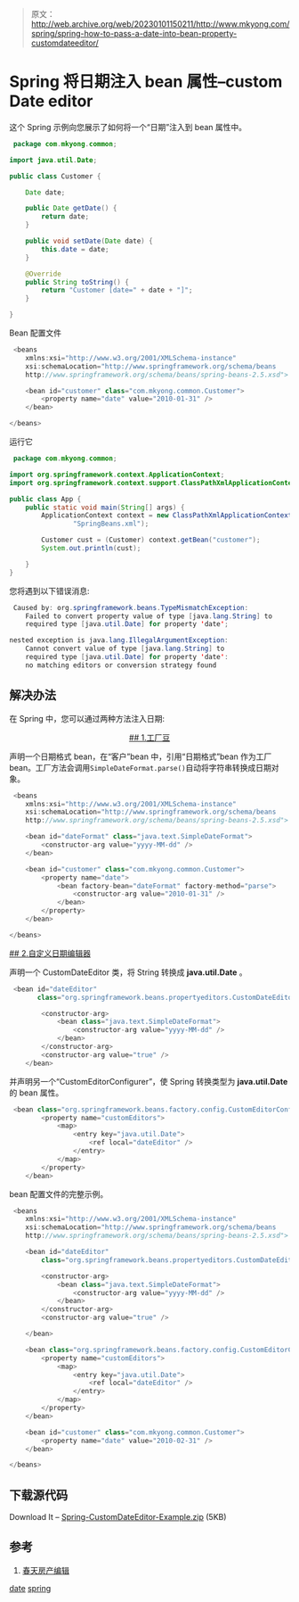 > 原文：<http://web.archive.org/web/20230101150211/http://www.mkyong.com/spring/spring-how-to-pass-a-date-into-bean-property-customdateeditor/>

# Spring 将日期注入 bean 属性–custom Date editor

这个 Spring 示例向您展示了如何将一个“日期”注入到 bean 属性中。

```java
 package com.mkyong.common;

import java.util.Date;

public class Customer {

	Date date;

	public Date getDate() {
		return date;
	}

	public void setDate(Date date) {
		this.date = date;
	}

	@Override
	public String toString() {
		return "Customer [date=" + date + "]";
	}

} 
```

Bean 配置文件

```java
 <beans 
	xmlns:xsi="http://www.w3.org/2001/XMLSchema-instance"
	xsi:schemaLocation="http://www.springframework.org/schema/beans
	http://www.springframework.org/schema/beans/spring-beans-2.5.xsd">

	<bean id="customer" class="com.mkyong.common.Customer">
		<property name="date" value="2010-01-31" />
	</bean>

</beans> 
```

运行它

```java
 package com.mkyong.common;

import org.springframework.context.ApplicationContext;
import org.springframework.context.support.ClassPathXmlApplicationContext;

public class App {
	public static void main(String[] args) {
		ApplicationContext context = new ClassPathXmlApplicationContext(
				"SpringBeans.xml");

		Customer cust = (Customer) context.getBean("customer");
		System.out.println(cust);

	}
} 
```

您将遇到以下错误消息:

```java
 Caused by: org.springframework.beans.TypeMismatchException: 
	Failed to convert property value of type [java.lang.String] to 
	required type [java.util.Date] for property 'date'; 

nested exception is java.lang.IllegalArgumentException: 
	Cannot convert value of type [java.lang.String] to
	required type [java.util.Date] for property 'date': 
	no matching editors or conversion strategy found 
```

## 解决办法

在 Spring 中，您可以通过两种方法注入日期:

 <ins class="adsbygoogle" style="display:block; text-align:center;" data-ad-format="fluid" data-ad-layout="in-article" data-ad-client="ca-pub-2836379775501347" data-ad-slot="6894224149">## 1.工厂豆

声明一个日期格式 bean，在“客户”bean 中，引用“日期格式”bean 作为工厂 bean。工厂方法会调用`SimpleDateFormat.parse()`自动将字符串转换成日期对象。

```java
 <beans 
	xmlns:xsi="http://www.w3.org/2001/XMLSchema-instance"
	xsi:schemaLocation="http://www.springframework.org/schema/beans
	http://www.springframework.org/schema/beans/spring-beans-2.5.xsd">

	<bean id="dateFormat" class="java.text.SimpleDateFormat">
		<constructor-arg value="yyyy-MM-dd" />
	</bean>

	<bean id="customer" class="com.mkyong.common.Customer">
		<property name="date">
			<bean factory-bean="dateFormat" factory-method="parse">
				<constructor-arg value="2010-01-31" />
			</bean>
		</property>
	</bean>

</beans> 
```

 <ins class="adsbygoogle" style="display:block" data-ad-client="ca-pub-2836379775501347" data-ad-slot="8821506761" data-ad-format="auto" data-ad-region="mkyongregion">## 2.自定义日期编辑器

声明一个 CustomDateEditor 类，将 String 转换成 **java.util.Date** 。

```java
 <bean id="dateEditor"
	   class="org.springframework.beans.propertyeditors.CustomDateEditor">

		<constructor-arg>
			<bean class="java.text.SimpleDateFormat">
				<constructor-arg value="yyyy-MM-dd" />
			</bean>
		</constructor-arg>
		<constructor-arg value="true" />
	</bean> 
```

并声明另一个“CustomEditorConfigurer”，使 Spring 转换类型为 **java.util.Date** 的 bean 属性。

```java
 <bean class="org.springframework.beans.factory.config.CustomEditorConfigurer">
		<property name="customEditors">
			<map>
				<entry key="java.util.Date">
					<ref local="dateEditor" />
				</entry>
			</map>
		</property>
	</bean> 
```

bean 配置文件的完整示例。

```java
 <beans 
	xmlns:xsi="http://www.w3.org/2001/XMLSchema-instance"
	xsi:schemaLocation="http://www.springframework.org/schema/beans
	http://www.springframework.org/schema/beans/spring-beans-2.5.xsd">

	<bean id="dateEditor"
		class="org.springframework.beans.propertyeditors.CustomDateEditor">

		<constructor-arg>
			<bean class="java.text.SimpleDateFormat">
				<constructor-arg value="yyyy-MM-dd" />
			</bean>
		</constructor-arg>
		<constructor-arg value="true" />

	</bean>

	<bean class="org.springframework.beans.factory.config.CustomEditorConfigurer">
		<property name="customEditors">
			<map>
				<entry key="java.util.Date">
					<ref local="dateEditor" />
				</entry>
			</map>
		</property>
	</bean>

	<bean id="customer" class="com.mkyong.common.Customer">
		<property name="date" value="2010-02-31" />
	</bean>

</beans> 
```

## 下载源代码

Download It – [Spring-CustomDateEditor-Example.zip](http://web.archive.org/web/20190213135022/http://www.mkyong.com/wp-content/uploads/2010/03/Spring-CustomDateEditor-Examples.zip) (5KB)

## 参考

1.  [春天房产编辑](http://web.archive.org/web/20190213135022/http://static.springsource.org/spring/docs/2.5.6/api/org/springframework/beans/propertyeditors/package-tree.html)

[date](http://web.archive.org/web/20190213135022/http://www.mkyong.com/tag/date/) [spring](http://web.archive.org/web/20190213135022/http://www.mkyong.com/tag/spring/)







